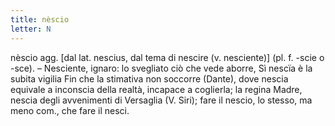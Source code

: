 ```yaml
---
title: nèscio
letter: N
---
```

nèscio agg. [dal lat. nescius, dal tema di nescire (v. nesciente)] (pl. f. -scie o -sce). – Nesciente, ignaro: lo svegliato ciò che vede aborre, Sì nescïa è la subita vigilia Fin che la stimativa non soccorre (Dante), dove nescia equivale a inconscia della realtà, incapace a coglierla; la regina Madre, nescia degli avvenimenti di Versaglia (V. Siri); fare il nescio, lo stesso, ma meno com., che fare il nesci.